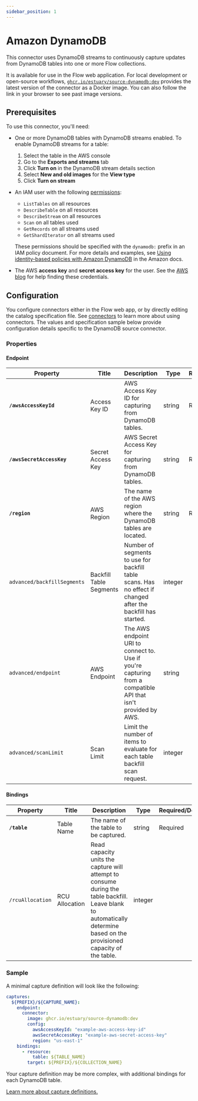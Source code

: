 ```yaml
---
sidebar_position: 1
---
```


# Amazon DynamoDB

This connector uses DynamoDB streams to continuously capture updates from DynamoDB tables into one or more Flow collections.

It is available for use in the Flow web application. For local development or open-source workflows, [`ghcr.io/estuary/source-dynamodb:dev`](https://ghcr.io/estuary/source-dynamodb:dev) provides the latest version of the connector as a Docker image. You can also follow the link in your browser to see past image versions.

## Prerequisites

To use this connector, you'll need:

- One or more DynamoDB tables with DynamoDB streams enabled. To enable DynamoDB streams for a table:
  1. Select the table in the AWS console
  2. Go to the **Exports and streams** tab
  3. Click **Turn on** in the DynamoDB stream details section
  4. Select **New and old images** for the **View type**
  5. Click **Turn on stream**

- An IAM user with the following [permissions](https://docs.aws.amazon.com/service-authorization/latest/reference/list_amazondynamodb.html):
  - `ListTables` on all resources
  - `DescribeTable` on all resources
  - `DescribeStream` on all resources
  - `Scan` on all tables used
  - `GetRecords` on all streams used
  - `GetShardIterator` on all streams used

  These permissions should be specified with the `dynamodb:` prefix in an IAM policy document. For more details and examples, see [Using identity-based policies with Amazon DynamoDB](https://docs.aws.amazon.com/amazondynamodb/latest/developerguide/using-identity-based-policies.html) in the Amazon docs.

- The AWS **access key** and **secret access key** for the user. See the [AWS blog](https://aws.amazon.com/blogs/security/wheres-my-secret-access-key/) for help finding these credentials.

## Configuration

You configure connectors either in the Flow web app, or by directly editing the catalog specification file. See [connectors](../../../concepts/connectors.md#using-connectors) to learn more about using connectors. The values and specification sample below provide configuration details specific to the DynamoDB source connector.

### Properties

#### Endpoint

| Property                    | Title                   | Description                                                                                                   | Type    | Required/Default |
| --------------------------- | ----------------------- | ------------------------------------------------------------------------------------------------------------- | ------- | ---------------- |
| **`/awsAccessKeyId`**       | Access Key ID           | AWS Access Key ID for capturing from DynamoDB tables.                                                         | string  | Required         |
| **`/awsSecretAccessKey`**   | Secret Access Key       | AWS Secret Access Key for capturing from DynamoDB tables.                                                     | string  | Required         |
| **`/region`**               | AWS Region              | The name of the AWS region where the DynamoDB tables are located.                                             | string  | Required         |
| `advanced/backfillSegments` | Backfill Table Segments | Number of segments to use for backfill table scans. Has no effect if changed after the backfill has started.  | integer |                  |
| `advanced/endpoint`         | AWS Endpoint            | The AWS endpoint URI to connect to. Use if you're capturing from a compatible API that isn't provided by AWS. | string  |                  |
| `advanced/scanLimit`        | Scan Limit              | Limit the number of items to evaluate for each table backfill scan request.                                   | integer |                  |

#### Bindings

| Property         | Title          | Description                                                                                                                                                               | Type    | Required/Default |
| ---------------- | -------------- | ------------------------------------------------------------------------------------------------------------------------------------------------------------------------- | ------- | ---------------- |
| **`/table`**     | Table Name     | The name of the table to be captured.                                                                                                                                     | string  | Required         |
| `/rcuAllocation` | RCU Allocation | Read capacity units the capture will attempt to consume during the table backfill. Leave blank to automatically determine based on the provisioned capacity of the table. | integer |                  |

### Sample

A minimal capture definition will look like the following:

```yaml
captures:
  ${PREFIX}/${CAPTURE_NAME}:
    endpoint:
      connector:
        image: ghcr.io/estuary/source-dynamodb:dev
        config:
          awsAccessKeyId: "example-aws-access-key-id"
          awsSecretAccessKey: "example-aws-secret-access-key"
          region: "us-east-1"
    bindings:
      - resource:
          table: ${TABLE_NAME}
        target: ${PREFIX}/${COLLECTION_NAME}
```

Your capture definition may be more complex, with additional bindings for each DynamoDB table.

[Learn more about capture definitions.](../../../concepts/captures.md#pull-captures)
